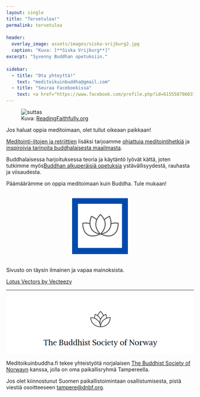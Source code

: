 ```yaml
---
layout: single
title: "Tervetuloa!"
permalink: tervetuloa

header:
  overlay_image: assets/images/siska-vrijburg2.jpg
  caption: "Kuva: [**Siska Vrijburg**]"
excerpt: "Syvenny Buddhan opetuksiin."

sidebar:
  - title: "Ota yhteyttä!"
    text: "meditoikuinbuddha@gmail.com"
  - title: "Seuraa Facebookissa"
    text: <a href="https://www.facebook.com/profile.php?id=61555870603768">Meditoi kuin Buddha</a>
---
```

<figure>
<img src="https://readingfaithfully.org/wp-content/uploads/2018/06/AllCovers-STORY-OneLine.jpg" alt="suttas">
  <figcaption>Kuva: <a href="https://readingfaithfully.org">ReadingFaithfully.org</a></figcaption>
</figure>

Jos haluat oppia meditoimaan, olet tullut oikeaan paikkaan!

<a href="https://meditoikuinbuddha.fi/categories/ajankohtaista">Meditointi-iltojen ja retriittien</a> lisäksi tarjoamme <a href="https://meditoikuinbuddha.fi/categories/meditointihetki">ohjattuja meditointihetkiä</a> ja <a href="https://meditoikuinbuddha.fi/cateories/inspiraatiota">inspiroivia tarinoita buddhalaisesta maailmasta</a>.

Buddhalaisessa harjoituksessa teoria ja käytäntö lyövät kättä, joten tutkimme myös<a href="https://meditoikuinbuddha.fi/kukabuddhaoli">Buddhan alkuperäisiä opetuksia</a> ystävällisyydestä, rauhasta ja viisaudesta. 

Päämäärämme on oppia meditoimaan kuin Buddha. Tule mukaan!

<br>
<center><img src="/assets/images/uusilogomini.png" alt="meditoikuinbuddhalogo"></center>
<br>

Sivusto on täysin ilmainen ja vapaa mainoksista.

<a href="https://www.vecteezy.com/free-vector/lotus">Lotus Vectors by Vecteezy</a>

<hr>

<a href="https://dnbf.org/en">
<img src="assets/images/buddhistsocietyofnorway.png" alt="buddhistsocietyofnorway">
</a>

Meditoikuinbuddha.fi tekee yhteistyötä norjalaisen <a href="https://www.dnbf.org/en">The Buddhist Society of Norwayn</a> kanssa, jolla on oma paikallisryhmä Tampereella.

Jos olet kiinnostunut Suomen paikallistoimintaan osallistumisesta, pistä viestiä osoitteeseen tampere@dnbf.org. 












